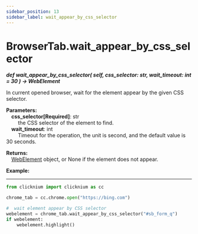 ```yaml
---
sidebar_position: 13
sidebar_label: wait_appear_by_css_selector
---
```

# BrowserTab.wait_appear_by_css_selector
***def wait_appear_by_css_selector(
        self,
        css_selector: str,
        wait_timeout: int = 30
    ) -> WebElement***  

In current opened browser, wait for the element appear by the given CSS selector.

**Parameters:**  
    &emsp;**css_selector[Required]**: str     
        &emsp;&emsp; the CSS selector of the element to find.  
    &emsp;**wait_timeout**: int  
        &emsp;&emsp; Timeout for the operation, the unit is second, and the default value is 30 seconds.   

**Returns:**  
    &emsp;[WebElement](./webelement/webelement.md) object, or None if the element does not appear.

**Example:**
***
```python
from clicknium import clicknium as cc

chrome_tab = cc.chrome.open("https://bing.com")

#  wait element appear by CSS selector
webelement = chrome_tab.wait_appear_by_css_selector("#sb_form_q")
if webelement:
    webelement.highlight()

```